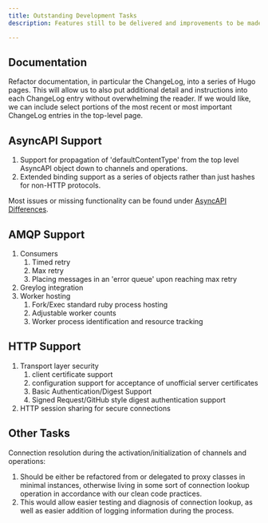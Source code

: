 ```yaml
---
title: Outstanding Development Tasks
description: Features still to be delivered and improvements to be made.

---
```


## Documentation

Refactor documentation, in particular the ChangeLog, into a series of Hugo pages.  This will allow us to also put additional detail and instructions into each ChangeLog entry without overwhelming the reader.  If we would like, we can include select portions of the most recent or most important ChangeLog entries in the top-level page.

## AsyncAPI Support

1. Support for propagation of 'defaultContentType' from the top level AsyncAPI object down to channels and operations.
2. Extended binding support as a series of objects rather than just hashes for non-HTTP protocols.

Most issues or missing functionality can be found under [AsyncAPI Differences](../async_api_differences).

## AMQP Support

1. Consumers
   1. Timed retry
   2. Max retry
   3. Placing messages in an 'error queue' upon reaching max retry
2. Greylog integration
3. Worker hosting
   1. Fork/Exec standard ruby process hosting
   2. Adjustable worker counts
   3. Worker process identification and resource tracking

## HTTP Support

1. Transport layer security
   1. client certificate support
   2. configuration support for acceptance of unofficial server certificates
   3. Basic Authentication/Digest Support
   4. Signed Request/GitHub style digest authentication support
2. HTTP session sharing for secure connections

## Other Tasks

Connection resolution during the activation/initialization of channels and operations:
1. Should be either be refactored from or delegated to proxy classes in minimal instances, otherwise living in some sort of connection lookup operation in accordance with our clean code practices.
2. This would allow easier testing and diagnosis of connection lookup, as well as easier addition of logging information during the process.